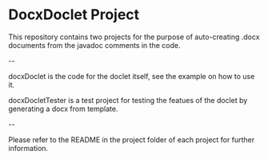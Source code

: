 # DocxDoclet Project

This repository contains two projects for the purpose of auto-creating .docx documents from the javadoc comments in the code.

--

docxDoclet is the code for the doclet itself, see the example on how to use it.

docxDocletTester is a test project for testing the featues of the doclet by generating a docx from template.

--
 
Please refer to the README in the project folder of each project for further information.
